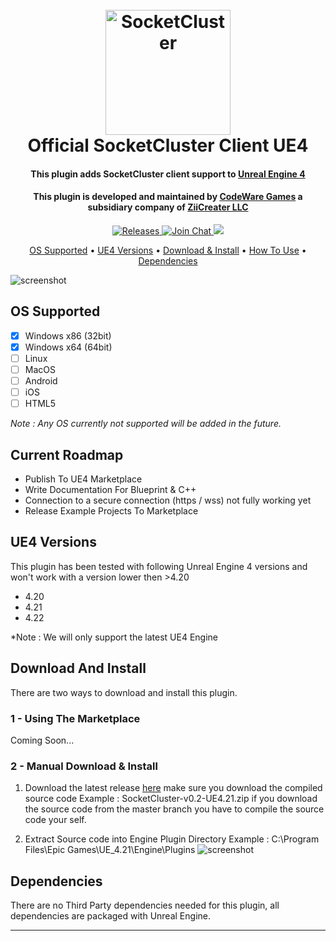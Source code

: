 <h1 align="center">
  <br>
  <a href="http://socketcluster.io/"><img src="https://raw.github.com/SocketCluster/socketcluster/master/assets/logo.png" alt="SocketCluster" width="200"></a>
  <br>
  Official SocketCluster Client UE4
  <br>
</h1>

<h4 align="center">This plugin adds SocketCluster client support to <a href="https://www.unrealengine.com/" target="_blank">Unreal Engine 4</a></h4>

<h4 align="center">This plugin is developed and maintained by <a href="https://www.codewaregames.com/" target="_blank">CodeWare Games</a> a subsidiary company of <a href="https://www.ziicreater.com/" target="_blank">ZiiCreater LLC</a></h4>

<p align="center">
  <a href="https://github.com/ziicreater/socketcluster-client-ue4/releases">
    <img src="https://badge.fury.io/gh/ziicreater%2Fsocketcluster-client-ue4.svg" alt="Releases">
  </a>
  <a href="https://gitter.im/SocketCluster/socketcluster" target="_blank">
    <img src="https://badges.gitter.im/Join%20Chat.svg" alt="Join Chat">
  </a>
  <a href="https://github.com/ziicreater/socketcluster-client-ue4/blob/master/LICENSE">
    <img src="https://img.shields.io/github/license/ziicreater/socketcluster-client-ue4.svg">
  </a>
</p>

<p align="center">
  <a href="#os-supported">OS Supported</a> •
  <a href="#version-supported">UE4 Versions</a> •
  <a href="#download-and-install">Download & Install</a> •
  <a href="#how-to-use">How To Use</a> •
  <a href="#dependencies">Dependencies</a>
</p>

![screenshot](https://i.ibb.co/smX8YVF/socketcluster-ue4.gif)

## OS Supported

- [x] Windows x86 (32bit)
- [x] Windows x64 (64bit)
- [ ] Linux
- [ ] MacOS
- [ ] Android 
- [ ] iOS 
- [ ] HTML5

*Note : Any OS currently not supported will be added in the future.*

## Current Roadmap
- Publish To UE4 Marketplace
- Write Documentation For Blueprint & C++
- Connection to a secure connection (https / wss) not fully working yet
- Release Example Projects To Marketplace

## UE4 Versions

This plugin has been tested with following Unreal Engine 4 versions and won't work with a version lower then >4.20

- 4.20
- 4.21
- 4.22

*Note : We will only support the latest UE4 Engine

## Download And Install

There are two ways to download and install this plugin.

### 1 - Using The Marketplace

Coming Soon...

### 2 - Manual Download & Install

1. Download the latest release [here](https://github.com/ziicreater/socketcluster-client-ue4/releases) make sure you download the compiled source code Example : SocketCluster-v0.2-UE4.21.zip if you download the source code from the master branch you have to compile the source code your self.

2. Extract Source code into Engine Plugin Directory Example : C:\Program Files\Epic Games\UE_4.21\Engine\Plugins
![screenshot](https://i.ibb.co/F4B4m92/socketcluster-extract.gif)

## Dependencies

There are no Third Party dependencies needed for this plugin, all dependencies are packaged with Unreal Engine.


---
